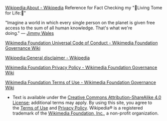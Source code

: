 [Wikipedia:About - Wikipedia](https://en.wikipedia.org/wiki/Wikipedia:About) Reference for Fact Checking my "🧠Living Tome for Life:🚧"

"Imagine a world in which every single person on the planet is given free access to the sum of all human knowledge. That's what we're doing." — [Jimmy Wales](https://en.wikipedia.org/wiki/Jimmy_Wales "Jimmy Wales")

[Wikimedia Foundation Universal Code of Conduct - Wikimedia Foundation Governance Wiki](https://foundation.wikimedia.org/wiki/Policy:Universal_Code_of_Conduct)

[Wikipedia:General disclaimer - Wikipedia](https://en.wikipedia.org/wiki/Wikipedia:General_disclaimer)

[Wikimedia Foundation Privacy Policy - Wikimedia Foundation Governance Wiki](https://foundation.wikimedia.org/wiki/Policy:Privacy_policy)

[Wikimedia Foundation Terms of Use - Wikimedia Foundation Governance Wiki](https://foundation.wikimedia.org/wiki/Policy:Terms_of_Use)

- Text is available under the [Creative Commons Attribution-ShareAlike 4.0 License](https://en.wikipedia.org/wiki/Wikipedia:Text_of_the_Creative_Commons_Attribution-ShareAlike_4.0_International_License "Wikipedia:Text of the Creative Commons Attribution-ShareAlike 4.0 International License"); additional terms may apply. By using this site, you agree to the [Terms of Use](https://foundation.wikimedia.org/wiki/Special:MyLanguage/Policy:Terms_of_Use "foundation:Special:MyLanguage/Policy:Terms of Use") and [Privacy Policy](https://foundation.wikimedia.org/wiki/Special:MyLanguage/Policy:Privacy_policy "foundation:Special:MyLanguage/Policy:Privacy policy"). Wikipedia® is a registered trademark of the [Wikimedia Foundation, Inc.](https://wikimediafoundation.org/), a non-profit organization.

